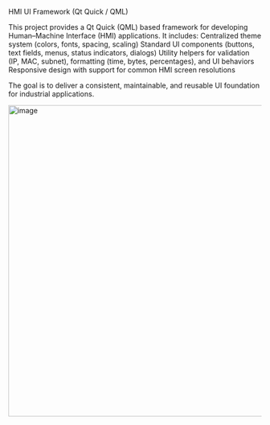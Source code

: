 HMI UI Framework (Qt Quick / QML)

This project provides a Qt Quick (QML) based framework for developing Human–Machine Interface (HMI) applications.
It includes:
Centralized theme system (colors, fonts, spacing, scaling)
Standard UI components (buttons, text fields, menus, status indicators, dialogs)
Utility helpers for validation (IP, MAC, subnet), formatting (time, bytes, percentages), and UI behaviors
Responsive design with support for common HMI screen resolutions

The goal is to deliver a consistent, maintainable, and reusable UI foundation for industrial applications.

<img width="912" height="620" alt="image" src="https://github.com/user-attachments/assets/f970cdb1-5cf1-4597-ab27-2fe47b5dd090" />

